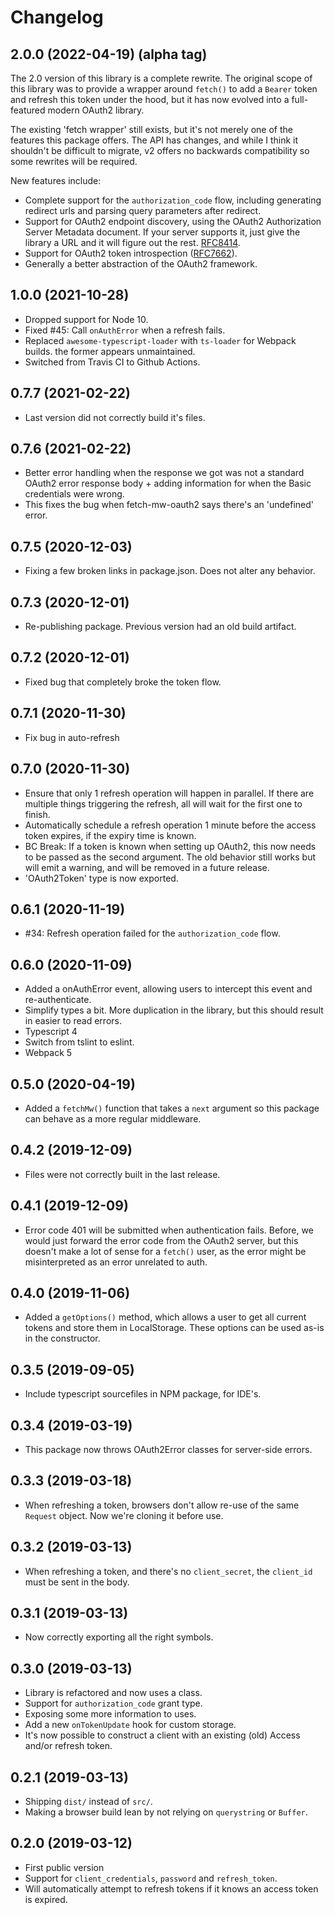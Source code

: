 Changelog
=========

2.0.0 (2022-04-19) (alpha tag)
------------------------------

The 2.0 version of this library is a complete rewrite. The original scope
of this library was to provide a wrapper around `fetch()` to add a `Bearer`
token and refresh this token under the hood, but it has now evolved into
a full-featured modern OAuth2 library.

The existing 'fetch wrapper' still exists, but it's not merely one of the
features this package offers. The API has changes, and while I think it
shouldn't be difficult to migrate, v2 offers no backwards compatibility
so some rewrites will be required.

New features include:

* Complete support for the `authorization_code` flow, including generating
  redirect urls and parsing query parameters after redirect.
* Support for OAuth2 endpoint discovery, using the OAuth2 Authorization
  Server Metadata document. If your server supports it, just give the
  library a URL and it will figure out the rest. [RFC8414][2].
* Support for OAuth2 token introspection ([RFC7662][3]).
* Generally a better abstraction of the OAuth2 framework.



1.0.0 (2021-10-28)
------------------

* Dropped support for Node 10.
* Fixed #45: Call `onAuthError` when a refresh fails.
* Replaced `awesome-typescript-loader` with `ts-loader` for Webpack builds.
  the former appears unmaintained.
* Switched from Travis CI to Github Actions.


0.7.7 (2021-02-22)
------------------

* Last version did not correctly build it's files.


0.7.6 (2021-02-22)
------------------

* Better error handling when the response we got was not a standard OAuth2
  error response body + adding information for when the Basic credentials
  were wrong.
* This fixes the bug when fetch-mw-oauth2 says there's an 'undefined' error.


0.7.5 (2020-12-03)
------------------

* Fixing a few broken links in package.json. Does not alter any behavior.


0.7.3 (2020-12-01)
------------------

* Re-publishing package. Previous version had an old build artifact.


0.7.2 (2020-12-01)
------------------

* Fixed bug that completely broke the token flow.


0.7.1 (2020-11-30)
------------------

* Fix bug in auto-refresh


0.7.0 (2020-11-30)
------------------

* Ensure that only 1 refresh operation will happen in parallel. If there are
  multiple things triggering the refresh, all will wait for the first one
  to finish.
* Automatically schedule a refresh operation 1 minute before the access token
  expires, if the expiry time is known.
* BC Break: If a token is known when setting up OAuth2, this now needs to be
  passed as the second argument. The old behavior still works but will emit
  a warning, and will be removed in a future release.
* 'OAuth2Token' type is now exported.


0.6.1 (2020-11-19)
------------------

* #34: Refresh operation failed for the `authorization_code` flow.


0.6.0 (2020-11-09)
------------------

* Added a onAuthError event, allowing users to intercept this event and
  re-authenticate.
* Simplify types a bit. More duplication in the library, but this should
  result in easier to read errors.
* Typescript 4
* Switch from tslint to eslint.
* Webpack 5


0.5.0 (2020-04-19)
------------------

* Added a `fetchMw()` function that takes a `next` argument so this package
  can behave as a more regular middleware.


0.4.2 (2019-12-09)
------------------

* Files were not correctly built in the last release.


0.4.1 (2019-12-09)
------------------

* Error code 401 will be submitted when authentication fails. Before, we would
  just forward the error code from the OAuth2 server, but this doesn't make a
  lot of sense for a `fetch()` user, as the error might be misinterpreted as
  an error unrelated to auth.


0.4.0 (2019-11-06)
------------------

* Added a `getOptions()` method, which allows a user to get all current
  tokens and store them in LocalStorage. These options can be used as-is in
  the constructor.

0.3.5 (2019-09-05)
------------------

* Include typescript sourcefiles in NPM package, for IDE's.


0.3.4 (2019-03-19)
------------------

* This package now throws OAuth2Error classes for server-side errors.


0.3.3 (2019-03-18)
------------------

* When refreshing a token, browsers don't allow re-use of the same `Request`
  object. Now we're cloning it before use.


0.3.2 (2019-03-13)
------------------

* When refreshing a token, and there's no `client_secret`, the `client_id`
  must be sent in the body.


0.3.1 (2019-03-13)
------------------

* Now correctly exporting all the right symbols.


0.3.0 (2019-03-13)
------------------

* Library is refactored and now uses a class.
* Support for `authorization_code` grant type.
* Exposing some more information to uses.
* Add a new `onTokenUpdate` hook for custom storage.
* It's now possible to construct a client with an existing (old) Access and/or
  refresh token.


0.2.1 (2019-03-13)
------------------

* Shipping `dist/` instead of `src/`.
* Making a browser build lean by not relying on `querystring` or `Buffer`.


0.2.0 (2019-03-12)
------------------

* First public version
* Support for `client_credentials`, `password` and `refresh_token`.
* Will automatically attempt to refresh tokens if it knows an access token is
  expired.


[1]: https://datatracker.ietf.org/doc/html/rfc7636 "Proof Key for Code Exchange by OAuth Public Clients"
[2]: https://datatracker.ietf.org/doc/html/rfc8414 "OAuth 2.0 Authorization Server Metadata"
[3]: https://datatracker.ietf.org/doc/html/rfc7662 "OAuth 2.0 Token Introspection"
